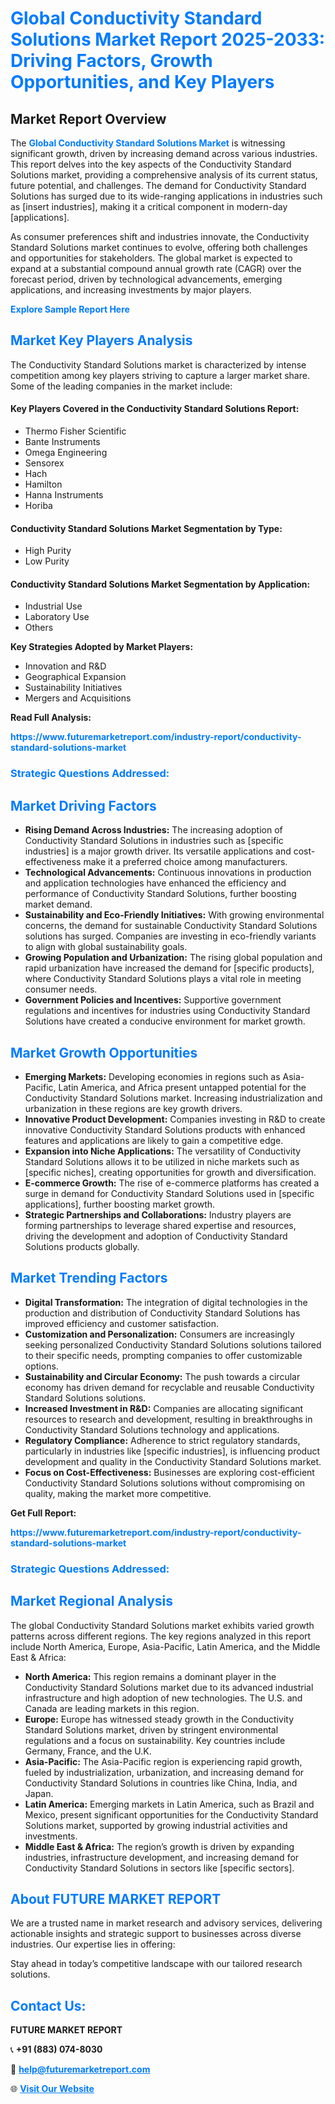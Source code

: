 <h1 style="color: #007BFF;">Global Conductivity Standard Solutions Market Report 2025-2033: Driving Factors, Growth Opportunities, and Key Players</h1>

<section id="overview">
<h2>Market Report Overview</h2>
<p>The <a href="https://www.futuremarketreport.com/industry-report/conductivity-standard-solutions-market" style="color: #007BFF; text-decoration: none;"><strong>Global Conductivity Standard Solutions Market</strong></a> is witnessing significant growth, driven by increasing demand across various industries. This report delves into the key aspects of the Conductivity Standard Solutions market, providing a comprehensive analysis of its current status, future potential, and challenges. The demand for Conductivity Standard Solutions has surged due to its wide-ranging applications in industries such as [insert industries], making it a critical component in modern-day [applications].</p>
<p>As consumer preferences shift and industries innovate, the Conductivity Standard Solutions market continues to evolve, offering both challenges and opportunities for stakeholders. The global market is expected to expand at a substantial compound annual growth rate (CAGR) over the forecast period, driven by technological advancements, emerging applications, and increasing investments by major players.</p>
</section>

<section id="overview">
<p><a href="https://www.futuremarketreport.com/request-sample/reportId=30889" style="color: #007BFF; text-decoration: none;"><strong>Explore Sample Report Here</strong></a></p>
</section>

<section id="key-players">
<h2 style="color: #007BFF;">Market Key Players Analysis</h2>
<p>The Conductivity Standard Solutions market is characterized by intense competition among key players striving to capture a larger market share. Some of the leading companies in the market include:</p>
<h4>Key Players Covered in the Conductivity Standard Solutions Report:</h4>
<ul><li>Thermo Fisher Scientific</li><li>Bante Instruments</li><li>Omega Engineering</li><li>Sensorex</li><li>Hach</li><li>Hamilton</li><li>Hanna Instruments</li><li>Horiba</li></ul>
<h4>Conductivity Standard Solutions Market Segmentation by Type:</h4>
<ul><li>High Purity</li><li>Low Purity</li></ul>

<h4>Conductivity Standard Solutions Market Segmentation by Application:</h4>
<ul><li>Industrial Use</li><li>Laboratory Use</li><li>Others</li></ul>
<p><strong>Key Strategies Adopted by Market Players:</strong></p>
<ul>
<li>Innovation and R&D</li>
<li>Geographical Expansion</li>
<li>Sustainability Initiatives</li>
<li>Mergers and Acquisitions</li>
</ul>
</section>

<section>
<p><strong>Read Full Analysis: </strong></p><a href="https://www.futuremarketreport.com/industry-report/conductivity-standard-solutions-market" style="color: #007BFF; text-decoration: none;"><strong>https://www.futuremarketreport.com/industry-report/conductivity-standard-solutions-market</strong></a>
<h3 style="color: #007BFF;">Strategic Questions Addressed:</h3>
</section>

<section id="driving-factors">
<h2 style="color: #007BFF;">Market Driving Factors</h2>
<ul>
<li><strong>Rising Demand Across Industries:</strong> The increasing adoption of Conductivity Standard Solutions in industries such as [specific industries] is a major growth driver. Its versatile applications and cost-effectiveness make it a preferred choice among manufacturers.</li>
<li><strong>Technological Advancements:</strong> Continuous innovations in production and application technologies have enhanced the efficiency and performance of Conductivity Standard Solutions, further boosting market demand.</li>
<li><strong>Sustainability and Eco-Friendly Initiatives:</strong> With growing environmental concerns, the demand for sustainable Conductivity Standard Solutions solutions has surged. Companies are investing in eco-friendly variants to align with global sustainability goals.</li>
<li><strong>Growing Population and Urbanization:</strong> The rising global population and rapid urbanization have increased the demand for [specific products], where Conductivity Standard Solutions plays a vital role in meeting consumer needs.</li>
<li><strong>Government Policies and Incentives:</strong> Supportive government regulations and incentives for industries using Conductivity Standard Solutions have created a conducive environment for market growth.</li>
</ul>
</section>

<section id="growth-opportunities">
<h2 style="color: #007BFF;">Market Growth Opportunities</h2>
<ul>
<li><strong>Emerging Markets:</strong> Developing economies in regions such as Asia-Pacific, Latin America, and Africa present untapped potential for the Conductivity Standard Solutions market. Increasing industrialization and urbanization in these regions are key growth drivers.</li>
<li><strong>Innovative Product Development:</strong> Companies investing in R&D to create innovative Conductivity Standard Solutions products with enhanced features and applications are likely to gain a competitive edge.</li>
<li><strong>Expansion into Niche Applications:</strong> The versatility of Conductivity Standard Solutions allows it to be utilized in niche markets such as [specific niches], creating opportunities for growth and diversification.</li>
<li><strong>E-commerce Growth:</strong> The rise of e-commerce platforms has created a surge in demand for Conductivity Standard Solutions used in [specific applications], further boosting market growth.</li>
<li><strong>Strategic Partnerships and Collaborations:</strong> Industry players are forming partnerships to leverage shared expertise and resources, driving the development and adoption of Conductivity Standard Solutions products globally.</li>
</ul>
</section>

<section id="trending-factors">
<h2 style="color: #007BFF;">Market Trending Factors</h2>
<ul>
<li><strong>Digital Transformation:</strong> The integration of digital technologies in the production and distribution of Conductivity Standard Solutions has improved efficiency and customer satisfaction.</li>
<li><strong>Customization and Personalization:</strong> Consumers are increasingly seeking personalized Conductivity Standard Solutions solutions tailored to their specific needs, prompting companies to offer customizable options.</li>
<li><strong>Sustainability and Circular Economy:</strong> The push towards a circular economy has driven demand for recyclable and reusable Conductivity Standard Solutions solutions.</li>
<li><strong>Increased Investment in R&D:</strong> Companies are allocating significant resources to research and development, resulting in breakthroughs in Conductivity Standard Solutions technology and applications.</li>
<li><strong>Regulatory Compliance:</strong> Adherence to strict regulatory standards, particularly in industries like [specific industries], is influencing product development and quality in the Conductivity Standard Solutions market.</li>
<li><strong>Focus on Cost-Effectiveness:</strong> Businesses are exploring cost-efficient Conductivity Standard Solutions solutions without compromising on quality, making the market more competitive.</li>
</ul>
</section>

<section>
<p><strong>Get Full Report: </strong></p><a href="https://www.futuremarketreport.com/industry-report/conductivity-standard-solutions-market" style="color: #007BFF; text-decoration: none;"><strong>https://www.futuremarketreport.com/industry-report/conductivity-standard-solutions-market</strong></a>
<h3 style="color: #007BFF;">Strategic Questions Addressed:</h3>
</section>


<section id="regional-analysis">
<h2 style="color: #007BFF;">Market Regional Analysis</h2>
<p>The global Conductivity Standard Solutions market exhibits varied growth patterns across different regions. The key regions analyzed in this report include North America, Europe, Asia-Pacific, Latin America, and the Middle East & Africa:</p>
<ul>
<li><strong>North America:</strong> This region remains a dominant player in the Conductivity Standard Solutions market due to its advanced industrial infrastructure and high adoption of new technologies. The U.S. and Canada are leading markets in this region.</li>
<li><strong>Europe:</strong> Europe has witnessed steady growth in the Conductivity Standard Solutions market, driven by stringent environmental regulations and a focus on sustainability. Key countries include Germany, France, and the U.K.</li>
<li><strong>Asia-Pacific:</strong> The Asia-Pacific region is experiencing rapid growth, fueled by industrialization, urbanization, and increasing demand for Conductivity Standard Solutions in countries like China, India, and Japan.</li>
<li><strong>Latin America:</strong> Emerging markets in Latin America, such as Brazil and Mexico, present significant opportunities for the Conductivity Standard Solutions market, supported by growing industrial activities and investments.</li>
<li><strong>Middle East & Africa:</strong> The region’s growth is driven by expanding industries, infrastructure development, and increasing demand for Conductivity Standard Solutions in sectors like [specific sectors].</li>
</ul>
</section>

<footer>
<h2 style="color: #007BFF;">About FUTURE MARKET REPORT</h2>
<p>We are a trusted name in market research and advisory services, delivering actionable insights and strategic support to businesses across diverse industries. Our expertise lies in offering:</p>

<p>Stay ahead in today’s competitive landscape with our tailored research solutions.</p>

<h2 style="color: #007BFF;">Contact Us:</h2>
<p><strong>FUTURE MARKET REPORT</strong></p>
<p>📞 <strong>+91 (883) 074-8030</strong></p>
<p>📧 <strong><a href="mailto:help@futuremarketreport.com" style="color: #007BFF;">help@futuremarketreport.com</a></strong></p>
<p>🌐 <strong><a href="https://www.futuremarketreport.com/" style="color: #007BFF;">Visit Our Website</a></strong></p>
</footer>